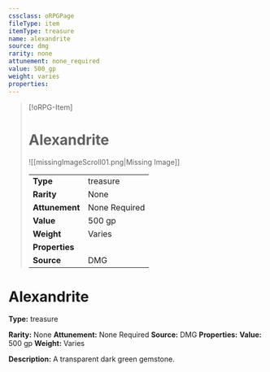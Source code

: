 ```yaml
---
cssclass: oRPGPage
fileType: item
itemType: treasure
name: alexandrite
source: dmg
rarity: none
attunement: none_required
value: 500_gp
weight: varies
properties:
---
```

> [!oRPG-Item]
> # Alexandrite
> ![[missingImageScroll01.png|Missing Image]]
>
> |  |   |
> |:--|---|
> |**Type** | treasure |
> |**Rarity** | None |
> | **Attunement** | None Required |
> | **Value** | 500 gp |
>  | **Weight**| Varies |
>  |**Properties** |  |
> | **Source** | DMG |

#  Alexandrite
**Type:** treasure

**Rarity:** None
**Attunement:** None Required
**Source:** DMG
**Properties:**
**Value:** 500 gp
**Weight:** Varies

**Description:** A transparent dark green gemstone.



